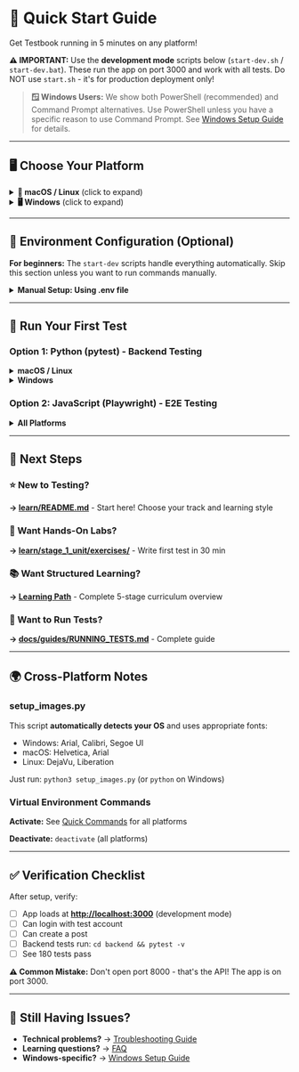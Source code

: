 # 🚀 Quick Start Guide

Get Testbook running in 5 minutes on any platform!

**⚠️ IMPORTANT:** Use the **development mode** scripts below (`start-dev.sh` / `start-dev.bat`). These run the app on port 3000 and work with all tests. Do NOT use `start.sh` - it's for production deployment only!

> **🪟 Windows Users:** We show both PowerShell (recommended) and Command Prompt alternatives. Use PowerShell unless you have a specific reason to use Command Prompt. See [Windows Setup Guide](WINDOWS_SETUP.md) for details.

---

## 🖥️ Choose Your Platform

<details>
<summary><b>🍎 macOS / Linux</b> (click to expand)</summary>

### Step 1: Clone Repository

```bash
git clone https://github.com/upt3mpo/testbook.git
cd testbook
```

### Step 2: Start Application (Development Mode)

```bash
chmod +x start-dev.sh
./start-dev.sh
```

**What happens:**

- Backend starts on <http://localhost:8000>
- Frontend starts on <http://localhost:3000> ← **This is your app!**
- Database automatically seeded

**Expected output:**

```bash
🚀 Starting Testbook in development mode...

🔧 Setting up backend...
📦 Creating Python virtual environment...
📦 Installing backend dependencies with uv (fast!)...
🌱 Seeding database...
🚀 Starting backend server on port 8000...
✅ Backend is ready!

⚛️  Setting up frontend...
📦 Installing frontend dependencies...
🚀 Starting frontend server on port 3000...
✅ Frontend is ready!

==========================================
✅ Testbook is running in development mode!
==========================================

📱 Frontend:    http://localhost:3000
🔌 Backend API: http://localhost:8000/api
📚 API Docs:    http://localhost:8000/docs

Test accounts:
  • sarah.johnson@testbook.com / Sarah2024!
  • mike.chen@testbook.com / MikeRocks88

🎯 What to do now:
  1. Open http://localhost:3000 in your browser
  2. Login with: sarah.johnson@testbook.com / Sarah2024!
  3. Explore the app for 5 minutes
  4. Then start learning: ./docs/INDEX.md#learning-path

Ready to start? → learn/README.md
```

**Why development mode?**

- No Docker required
- All tests pre-configured for port 3000
- Hot reload enabled
- Perfect for learning!

### Step 3: Open Browser

Frontend: <http://localhost:3000> ← Open this!
Backend API: <http://localhost:8000/api>
API Docs: <http://localhost:8000/docs>

### Step 4: Login

```text
Email: sarah.johnson@testbook.com
Password: Sarah2024!
```

✅ **Done!** You're ready to test!

</details>

<details>
<summary><b>🖥️ Windows</b> (click to expand)</summary>

### Windows Step 1: Clone Repository

```bat
git clone https://github.com/upt3mpo/testbook.git
cd testbook
```

### Windows Step 2: Start Application (Development Mode)

```bat
start-dev.bat
```

**What happens:**

- Backend starts on <http://localhost:8000>
- Frontend starts on <http://localhost:3000> ← **This is your app!**
- Database automatically seeded

**Expected output:**

```bat
🚀 Starting Testbook in development mode...

🔧 Setting up backend...
📦 Creating Python virtual environment...
📦 Installing backend dependencies with uv (fast!)...
🌱 Seeding database...
🚀 Starting backend server on port 8000...
✅ Backend is ready!

⚛️  Setting up frontend...
📦 Installing frontend dependencies...
🚀 Starting frontend server on port 3000...
✅ Frontend is ready!

==========================================
✅ Testbook is running in development mode!
==========================================

📱 Frontend:    http://localhost:3000
🔌 Backend API: http://localhost:8000/api
📚 API Docs:    http://localhost:8000/docs

Test accounts:
  • sarah.johnson@testbook.com / Sarah2024!
  • mike.chen@testbook.com / MikeRocks88

🎯 What to do now:
  1. Open http://localhost:3000 in your browser
  2. Login with: sarah.johnson@testbook.com / Sarah2024!
  3. Explore the app for 5 minutes
  4. Then start learning: docs\INDEX.md#learning-path

Ready to start? → learn\README.md
```

**Why development mode?**

- No Docker required
- All tests pre-configured for port 3000
- Hot reload enabled
- Perfect for learning!

### Windows Step 3: Open Browser

Frontend: <http://localhost:3000> ← Open this!
Backend API: <http://localhost:8000/api>
API Docs: <http://localhost:8000/docs>

### Windows Step 4: Login

```text
Email: sarah.johnson@testbook.com
Password: Sarah2024!
```

✅ **Done!** You're ready to test!

</details>

---

## 🔧 Environment Configuration (Optional)

**For beginners:** The `start-dev` scripts handle everything automatically. Skip this section unless you want to run commands manually.

<details>
<summary><b>Manual Setup: Using .env file</b></summary>

If you want to run `uvicorn` or `pytest` directly without the start scripts:

### Step 1: Copy the Environment Template

```bash
# Linux/Mac
cp backend/env.example backend/.env

# Windows (PowerShell)
Copy-Item backend\env.example backend\.env

# Windows (Command Prompt)
copy backend\env.example backend\.env
```

### Step 2: Verify the Defaults

The file already has good defaults for development:

```env
TESTING=true          # Enables dev endpoints and higher rate limits
LOG_LEVEL=INFO        # Standard logging (change to DEBUG for more details)
ENVIRONMENT=development
```

### Step 3: Run Commands Without Env Vars

Now you can run commands without typing environment variables:

```bash
# Instead of: TESTING=true uvicorn main:app --reload
# Just run:
cd backend
source .venv/bin/activate  # Linux/Mac
# or .venv\Scripts\activate  # Windows
uvicorn main:app --reload --port 8000
```

### What Each Variable Does

| Variable       | Default                   | Purpose                                                                    |
| -------------- | ------------------------- | -------------------------------------------------------------------------- |
| `TESTING`      | `true`                    | Enables dev endpoints (`/api/dev/*`) and increases rate limits to 1000/min |
| `LOG_LEVEL`    | `INFO`                    | Controls logging verbosity (DEBUG, INFO, WARNING, ERROR, CRITICAL)         |
| `ENVIRONMENT`  | `development`             | Sets the runtime environment                                               |
| `DATABASE_URL` | `sqlite:///./testbook.db` | Database connection string                                                 |

### When to Override

You can still override any setting with command-line environment variables:

```bash
# Linux/Mac
TESTING=false LOG_LEVEL=DEBUG uvicorn main:app --reload

# Windows (PowerShell)
$env:TESTING='false'; $env:LOG_LEVEL='DEBUG'; uvicorn main:app --reload
```

Command-line variables always take precedence over `.env` file settings.

</details>

---

## 🧪 Run Your First Test

### Option 1: Python (pytest) - Backend Testing

<details>
<summary><b>macOS / Linux</b></summary>

```bash
cd backend
# Linux/Mac
source .venv/bin/activate
pytest -v

# Windows (PowerShell)
.venv\Scripts\activate
pytest -v
```

**Expected:** 180 tests pass in ~72 seconds ✅

</details>

<details>
<summary><b>Windows</b></summary>

```bat
cd backend
.venv\Scripts\activate
pytest -v
```

**Expected:** 180 tests pass in ~72 seconds ✅

</details>

### Option 2: JavaScript (Playwright) - E2E Testing

<details>
<summary><b>All Platforms</b></summary>

```bash
cd tests
npm install
npx playwright install chromium
npm test
```

**Expected:** E2E tests run in browser ✅

</details>

---

## 🎯 Next Steps

### ⭐ New to Testing?

**→ [learn/README.md](../../learn/README.md)** - Start here! Choose your track and
learning style

### 🧪 Want Hands-On Labs?

**→ [learn/stage_1_unit/exercises/](../../learn/stage_1_unit/exercises/)** - Write first
test in 30 min

### 📚 Want Structured Learning?

**→ [Learning Path](../../README.md#learning-path)** - Complete 5-stage curriculum
overview

### 📖 Want to Run Tests?

**→ [docs/guides/RUNNING_TESTS.md](RUNNING_TESTS.md)** - Complete guide

---

## 🌍 Cross-Platform Notes

### setup_images.py

This script **automatically detects your OS** and uses appropriate fonts:

- Windows: Arial, Calibri, Segoe UI
- macOS: Helvetica, Arial
- Linux: DejaVu, Liberation

Just run: `python3 setup_images.py` (or `python` on Windows)

### Virtual Environment Commands

**Activate:** See [Quick Commands](../reference/QUICK_COMMANDS.md#virtual-environment)
for all platforms

**Deactivate:** `deactivate` (all platforms)

---

## ✅ Verification Checklist

After setup, verify:

- [ ] App loads at **<http://localhost:3000>** (development mode)
- [ ] Can login with test account
- [ ] Can create a post
- [ ] Backend tests run: `cd backend && pytest -v`
- [ ] See 180 tests pass

**⚠️ Common Mistake:** Don't open port 8000 - that's the API! The app is on port 3000.

---

## 🚨 Still Having Issues?

- **Technical problems?** → [Troubleshooting Guide](../reference/TROUBLESHOOTING.md)
- **Learning questions?** → [FAQ](FAQ.md)
- **Windows-specific?** → [Windows Setup Guide](WINDOWS_SETUP.md)
